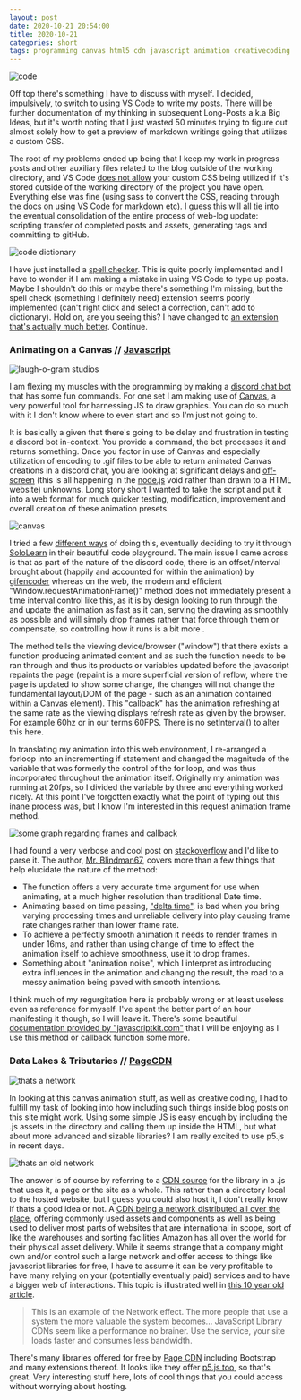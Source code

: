 ```yaml
---
layout: post
date: 2020-10-21 20:54:00
title: 2020-10-21
categories: short
tags: programming canvas html5 cdn javascript animation creativecoding
---
```


![code](/assets/img/vscode.jpg)

Off top there's something I have to discuss with myself. I decided, impulsively, to switch to using VS Code to write my posts. There will be further documentation of my thinking in subsequent Long-Posts a.k.a Big Ideas, but it's worth noting that I just wasted 50 minutes trying to figure out almost solely how to get a preview of markdown writings going that utilizes a custom CSS.

The root of my problems ended up being that I keep my work in progress posts and other auxiliary files related to the blog outside of the working directory, and VS Code [does not allow](https://github.com/Microsoft/vscode/issues/45260#issuecomment-371428889) your custom CSS being utilized if it's stored outside of the working directory of the project you have open. Everything else was fine (using sass to convert the CSS, reading through [the docs](https://code.visualstudio.com/Docs/languages/markdown) on using VS Code for markdown etc). I guess this will all tie into the eventual consolidation of the entire process of web-log update: scripting transfer of completed posts and assets, generating tags and committing to gitHub. 

![code dictionary](/assets/img/codedictionary.jpg)

I have just installed a [spell checker](https://marketplace.visualstudio.com/items?itemName=ban.spellright). This is quite poorly implemented and I have to wonder if I am making a mistake in using VS Code to type up posts. Maybe I shouldn't do this or maybe there's something I'm missing, but the spell check (something I definitely need) extension seems poorly implemented (can't right click and select a correction, can't add to dictionary). Hold on, are you seeing this? I have changed to [an extension that's actually much better](https://marketplace.visualstudio.com/items?itemName=streetsidesoftware.code-spell-checker).  Continue.

### Animating on a Canvas // [Javascript](https://developer.mozilla.org/en-US/docs/Web/API/window/requestAnimationFrame)

![laugh-o-gram studios](/assets/img/animationwalt.jpg)

I am flexing my muscles with the programming by making a [discord chat bot](https://discord.js.org/?source=post_page---------------------------#/) that has some fun commands. For one set I am making use of [Canvas](https://developer.mozilla.org/en-US/docs/Web/API/Canvas_API), a very powerful tool for harnessing JS to draw graphics. You can do so much with it I don't know where to even start and so I'm just not going to.

It is basically a given that there's going to be delay and frustration in testing a discord bot in-context. You provide a command, the bot processes it and returns something. Once you factor in use of Canvas and especially utilization of encoding to .gif files to be able to return animated Canvas creations in a discord chat, you are looking at significant delays and [off-screen](https://developer.mozilla.org/en-US/docs/Web/API/OffscreenCanvas) (this is all happening in the [node.js](https://nodejs.org/en/) void rather than drawn to a HTML website) unknowns. Long story short I wanted to take the script and put it into a web format for much quicker testing, modification, improvement and overall creation of these animation presets.

![canvas](/assets/img/canvashtml5.jpg)

I tried a few [different ways](http://htmlivecode.com/canvas-animation-playground/) of doing this, eventually deciding to try it through [SoloLearn](https://code.sololearn.com/) in their beautiful code playground. The main issue I came across is that as part of the nature of the discord code, there is an offset/interval brought about (happily and accounted for within the animation) by [gifencoder](https://www.npmjs.com/package/gifencoder) whereas on the web, the modern and efficient "Window.requestAnimationFrame()" method does not immediately present a time interval control like this, as it is by design looking to run through the and update the animation as fast as it can, serving the drawing as smoothly as possible and will simply drop frames rather that force through them or compensate, so controlling how it runs is a bit more .

The method tells the viewing device/browser ("window") that there exists a function producing animated content and as such the function needs to be ran through and thus its products or variables updated before the javascript repaints the page (repaint is a more superficial version of reflow, where the page is updated to show some change, the changes will not change the fundamental layout/DOM of the page - such as an animation contained within a Canvas element). This "callback" has the animation refreshing at the same rate as the viewing displays refresh rate as given by the browser. For example 60hz or in our terms 60FPS. There is no setInterval() to alter this here.

In translating my animation into this web environment, I re-arranged a forloop into an incrementing if statement and changed the magnitude of the variable that was formerly the control of the for loop, and was thus incorporated throughout the animation itself. Originally my animation was running at 20fps, so I divided the variable by three and everything worked nicely. At this point I've forgotten exactly what the point of typing out this inane process was, but I know I'm interested in this request animation frame method. 

![some graph regarding frames and callback](/assets/img/framegraph.jpg)

I had found a very verbose and cool post on [stackoverflow](https://stackoverflow.com/questions/46300964/requestanimationframe-javascript-constant-frame-rate-smooth-graphics) and I'd like to parse it. The author, [Mr. Blindman67](https://stackoverflow.com/users/3877726/blindman67), covers more than a few things that help elucidate the nature of the method:

- The function offers a very accurate time argument for use when animating, at a much higher resolution than traditional Date time.
- Animating based on time passing, ["delta time"](https://www.viget.com/articles/time-based-animation/), is bad when you bring varying processing times and unreliable delivery into play causing frame rate changes rather than lower frame rate.
- To achieve a perfectly smooth animation it needs to render frames in under 16ms, and rather than using change of time to effect the animation itself to achieve smoothness, use it to drop frames.
- Something about "animation noise", which I interpret as introducing extra influences in the animation and changing the result, the road to a messy animation being paved with smooth intentions.

I think much of my regurgitation here is probably wrong or at least useless even as reference for myself. I've spent the better part of an hour manifesting it though, so I will leave it. There's some beautiful [documentation provided by "javascriptkit.com"](http://www.javascriptkit.com/javatutors/requestanimationframe.shtml) that I will be enjoying as I use this method or callback function some more.

### Data Lakes & Tributaries // [PageCDN](https://pagecdn.com/)

![thats a network](/assets/img/cdn2.jpg)

In looking at this canvas animation stuff, as well as creative coding, I had to fulfill my task of looking into how including such things inside blog posts on this site might work. Using some simple JS is easy enough by including the .js assets in the directory and calling them up inside the HTML, but what about more advanced and sizable libraries? I am really excited to use p5.js in recent days.

![thats an old network](/assets/img/ajax.jpg)

The answer is of course by referring to a [CDN source](https://developers.google.com/speed/libraries/) for the library in a .js that uses it, a page or the site as a whole. This rather than a directory local to the hosted website, but I guess you could also host it, I don't really know if thats a good idea or not. A [CDN being a network distributed all over the place](https://www.cloudflare.com/en-gb/learning/cdn/what-is-a-cdn/), offering commonly used assets and components as well as being used to deliver most parts of websites that are international in scope, sort of like the warehouses and sorting facilities Amazon has all over the world for their physical asset delivery. While it seems strange that a company might own and/or control such a large network and offer access to things like javascript libraries for free, I have to assume it can be very profitable to have many relying on your (potentially eventually paid) services and to have a bigger web of interactions. This topic is illustrated well in [this 10 year old article](https://zoompf.com/blog/2010/01/should-you-use-javascript-library-cdns/).

>This is an example of the Network effect. The more people that use a system the more valuable the system becomes... JavaScript Library CDNs seem like a performance no brainer. Use the service, your site loads faster and consumes less bandwidth.

There's many libraries offered for free by [Page CDN](https://pagecdn.com/public-cdn) including Bootstrap and many extensions thereof. It looks like they offer [p5.js too](https://pagecdn.com/lib/p5), so that's great. Very interesting stuff here, lots of cool things that you could access without worrying about hosting.






